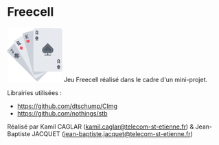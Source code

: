 # Freecell
![Logo](cards.png)
Jeu Freecell réalisé dans le cadre d'un mini-projet.

Librairies utilisées : 
- https://github.com/dtschump/CImg
- https://github.com/nothings/stb

Réalisé par Kamil CAGLAR (kamil.caglar@telecom-st-etienne.fr) & Jean-Baptiste JACQUET (jean-baptiste.jacquet@telecom-st-etienne.fr)

